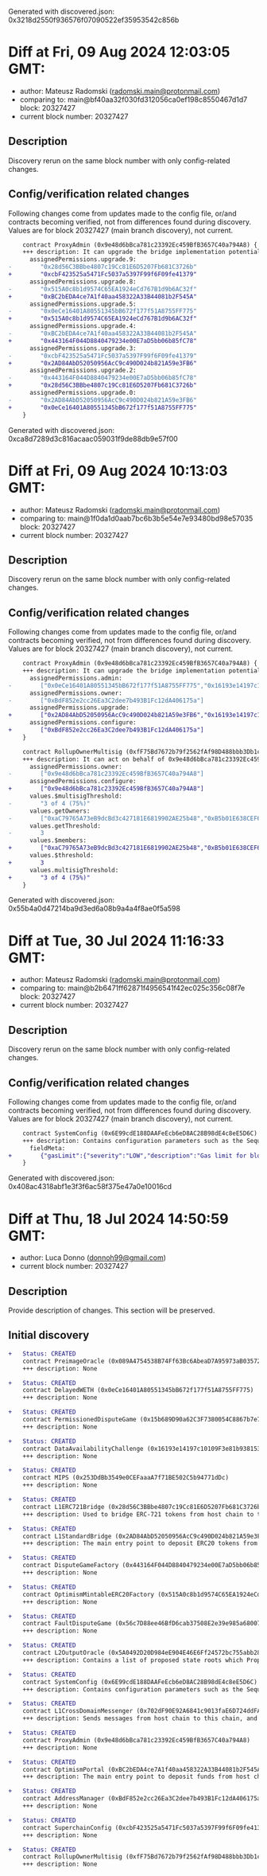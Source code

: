 Generated with discovered.json: 0x3218d2550f936576f07090522ef35953542c856b

# Diff at Fri, 09 Aug 2024 12:03:05 GMT:

- author: Mateusz Radomski (<radomski.main@protonmail.com>)
- comparing to: main@bf40aa32f030fd312056ca0ef198c8550467d1d7 block: 20327427
- current block number: 20327427

## Description

Discovery rerun on the same block number with only config-related changes.

## Config/verification related changes

Following changes come from updates made to the config file,
or/and contracts becoming verified, not from differences found during
discovery. Values are for block 20327427 (main branch discovery), not current.

```diff
    contract ProxyAdmin (0x9e48d6bBca781c23392Ec459BfB3657C40a794A8) {
    +++ description: It can upgrade the bridge implementation potentially gaining access to all funds, and change any system component.
      assignedPermissions.upgrade.9:
-        "0x28d56C3BBbe4807c19Cc81E6D5207Fb681C3726b"
+        "0xcbF423525a5471Fc5037a5397F99f6F09fe41379"
      assignedPermissions.upgrade.8:
-        "0x515A0c8b1d9574C65EA1924eCd767B1d9b6AC32f"
+        "0xBC2bEDA4ce7A1f40aa458322A33B44081b2F545A"
      assignedPermissions.upgrade.5:
-        "0x0eCe16401A80551345bB672f177f51A8755FF775"
+        "0x515A0c8b1d9574C65EA1924eCd767B1d9b6AC32f"
      assignedPermissions.upgrade.4:
-        "0xBC2bEDA4ce7A1f40aa458322A33B44081b2F545A"
+        "0x443164F044D8840479234e00E7aD5bb06b85fC78"
      assignedPermissions.upgrade.3:
-        "0xcbF423525a5471Fc5037a5397F99f6F09fe41379"
+        "0x2AD84AbD52050956AcC9c490D024b821A59e3FB6"
      assignedPermissions.upgrade.2:
-        "0x443164F044D8840479234e00E7aD5bb06b85fC78"
+        "0x28d56C3BBbe4807c19Cc81E6D5207Fb681C3726b"
      assignedPermissions.upgrade.0:
-        "0x2AD84AbD52050956AcC9c490D024b821A59e3FB6"
+        "0x0eCe16401A80551345bB672f177f51A8755FF775"
    }
```

Generated with discovered.json: 0xca8d7289d3c816acaac059031f9de88db9e57f00

# Diff at Fri, 09 Aug 2024 10:13:03 GMT:

- author: Mateusz Radomski (<radomski.main@protonmail.com>)
- comparing to: main@1f0da1d0aab7bc6b3b5e54e7e93480bd98e57035 block: 20327427
- current block number: 20327427

## Description

Discovery rerun on the same block number with only config-related changes.

## Config/verification related changes

Following changes come from updates made to the config file,
or/and contracts becoming verified, not from differences found during
discovery. Values are for block 20327427 (main branch discovery), not current.

```diff
    contract ProxyAdmin (0x9e48d6bBca781c23392Ec459BfB3657C40a794A8) {
    +++ description: It can upgrade the bridge implementation potentially gaining access to all funds, and change any system component.
      assignedPermissions.admin:
-        ["0x0eCe16401A80551345bB672f177f51A8755FF775","0x16193e14197c10109F3e81b938153A04A2a00190","0x28d56C3BBbe4807c19Cc81E6D5207Fb681C3726b","0x2AD84AbD52050956AcC9c490D024b821A59e3FB6","0x443164F044D8840479234e00E7aD5bb06b85fC78","0x515A0c8b1d9574C65EA1924eCd767B1d9b6AC32f","0x5A0492D20D984eE904E46E6Ff24572bc755abb28","0x6E99cdE188DAAFeEcb6eD8AC28B98dE4c8eE5D6C","0xBC2bEDA4ce7A1f40aa458322A33B44081b2F545A","0xcbF423525a5471Fc5037a5397F99f6F09fe41379"]
      assignedPermissions.owner:
-        ["0xBdF852e2cc26Ea3C2dee7b493B1Fc12dA406175a"]
      assignedPermissions.upgrade:
+        ["0x2AD84AbD52050956AcC9c490D024b821A59e3FB6","0x16193e14197c10109F3e81b938153A04A2a00190","0x443164F044D8840479234e00E7aD5bb06b85fC78","0xcbF423525a5471Fc5037a5397F99f6F09fe41379","0xBC2bEDA4ce7A1f40aa458322A33B44081b2F545A","0x0eCe16401A80551345bB672f177f51A8755FF775","0x5A0492D20D984eE904E46E6Ff24572bc755abb28","0x6E99cdE188DAAFeEcb6eD8AC28B98dE4c8eE5D6C","0x515A0c8b1d9574C65EA1924eCd767B1d9b6AC32f","0x28d56C3BBbe4807c19Cc81E6D5207Fb681C3726b"]
      assignedPermissions.configure:
+        ["0xBdF852e2cc26Ea3C2dee7b493B1Fc12dA406175a"]
    }
```

```diff
    contract RollupOwnerMultisig (0xfF75Bd7672b79f2562fAf98D488bbb3Db1cD1574) {
    +++ description: It can act on behalf of 0x9e48d6bBca781c23392Ec459BfB3657C40a794A8, inheriting its permissions.
      assignedPermissions.owner:
-        ["0x9e48d6bBca781c23392Ec459BfB3657C40a794A8"]
      assignedPermissions.configure:
+        ["0x9e48d6bBca781c23392Ec459BfB3657C40a794A8"]
      values.$multisigThreshold:
-        "3 of 4 (75%)"
      values.getOwners:
-        ["0xaC79765A73eB9dcBd3c427181E6819902AE25b48","0xB5b01E638CEF6AE50462A487d70005D6fe85eCf2","0xa8AC7D03BEb92Fa3E6030AEB21629D00Ffb66dD7","0x8B6341E18B2DC644cA94eD85173691873626fc7F"]
      values.getThreshold:
-        3
      values.$members:
+        ["0xaC79765A73eB9dcBd3c427181E6819902AE25b48","0xB5b01E638CEF6AE50462A487d70005D6fe85eCf2","0xa8AC7D03BEb92Fa3E6030AEB21629D00Ffb66dD7","0x8B6341E18B2DC644cA94eD85173691873626fc7F"]
      values.$threshold:
+        3
      values.multisigThreshold:
+        "3 of 4 (75%)"
    }
```

Generated with discovered.json: 0x55b4a0d47214ba9d3ed6a08b9a4a4f8ae0f5a598

# Diff at Tue, 30 Jul 2024 11:16:33 GMT:

- author: Mateusz Radomski (<radomski.main@protonmail.com>)
- comparing to: main@b2b6471ff62871f4956541f42ec025c356c08f7e block: 20327427
- current block number: 20327427

## Description

Discovery rerun on the same block number with only config-related changes.

## Config/verification related changes

Following changes come from updates made to the config file,
or/and contracts becoming verified, not from differences found during
discovery. Values are for block 20327427 (main branch discovery), not current.

```diff
    contract SystemConfig (0x6E99cdE188DAAFeEcb6eD8AC28B98dE4c8eE5D6C) {
    +++ description: Contains configuration parameters such as the Sequencer address, gas limit on this chain and the unsafe block signer address.
      fieldMeta:
+        {"gasLimit":{"severity":"LOW","description":"Gas limit for blocks on L2."}}
    }
```

Generated with discovered.json: 0x408ac4318abf1e3f3f6ac58f375e47a0e10016cd

# Diff at Thu, 18 Jul 2024 14:50:59 GMT:

- author: Luca Donno (<donnoh99@gmail.com>)
- current block number: 20327427

## Description

Provide description of changes. This section will be preserved.

## Initial discovery

```diff
+   Status: CREATED
    contract PreimageOracle (0x089A4754538B74Ff63Bc6AbeaD7A95973aB03572)
    +++ description: None
```

```diff
+   Status: CREATED
    contract DelayedWETH (0x0eCe16401A80551345bB672f177f51A8755FF775)
    +++ description: None
```

```diff
+   Status: CREATED
    contract PermissionedDisputeGame (0x15b689D90a62C3F7380054C8867b7e7f17Fa7F4B)
    +++ description: None
```

```diff
+   Status: CREATED
    contract DataAvailabilityChallenge (0x16193e14197c10109F3e81b938153A04A2a00190)
    +++ description: None
```

```diff
+   Status: CREATED
    contract MIPS (0x253DdBb3549e0CEFaaaA7f71BE502C5b94771dDc)
    +++ description: None
```

```diff
+   Status: CREATED
    contract L1ERC721Bridge (0x28d56C3BBbe4807c19Cc81E6D5207Fb681C3726b)
    +++ description: Used to bridge ERC-721 tokens from host chain to this chain.
```

```diff
+   Status: CREATED
    contract L1StandardBridge (0x2AD84AbD52050956AcC9c490D024b821A59e3FB6)
    +++ description: The main entry point to deposit ERC20 tokens from host chain to this chain. This contract can store any token.
```

```diff
+   Status: CREATED
    contract DisputeGameFactory (0x443164F044D8840479234e00E7aD5bb06b85fC78)
    +++ description: None
```

```diff
+   Status: CREATED
    contract OptimismMintableERC20Factory (0x515A0c8b1d9574C65EA1924eCd767B1d9b6AC32f)
    +++ description: None
```

```diff
+   Status: CREATED
    contract FaultDisputeGame (0x56c7D88ee46BfD6cab37508E2e39e985a68007a4)
    +++ description: None
```

```diff
+   Status: CREATED
    contract L2OutputOracle (0x5A0492D20D984eE904E46E6Ff24572bc755abb28)
    +++ description: Contains a list of proposed state roots which Proposers assert to be a result of block execution. Currently only the PROPOSER address can submit new state roots.
```

```diff
+   Status: CREATED
    contract SystemConfig (0x6E99cdE188DAAFeEcb6eD8AC28B98dE4c8eE5D6C)
    +++ description: Contains configuration parameters such as the Sequencer address, gas limit on this chain and the unsafe block signer address.
```

```diff
+   Status: CREATED
    contract L1CrossDomainMessenger (0x702dF90E92A6841c9013faE6D724ddFA8F141d5C)
    +++ description: Sends messages from host chain to this chain, and relays messages back onto host chain. In the event that a message sent from host chain to this chain is rejected for exceeding this chain's epoch gas limit, it can be resubmitted via this contract's replay function.
```

```diff
+   Status: CREATED
    contract ProxyAdmin (0x9e48d6bBca781c23392Ec459BfB3657C40a794A8)
    +++ description: None
```

```diff
+   Status: CREATED
    contract OptimismPortal (0xBC2bEDA4ce7A1f40aa458322A33B44081b2F545A)
    +++ description: The main entry point to deposit funds from host chain to this chain. It also allows to prove and finalize withdrawals.
```

```diff
+   Status: CREATED
    contract AddressManager (0xBdF852e2cc26Ea3C2dee7b493B1Fc12dA406175a)
    +++ description: None
```

```diff
+   Status: CREATED
    contract SuperchainConfig (0xcbF423525a5471Fc5037a5397F99f6F09fe41379)
    +++ description: None
```

```diff
+   Status: CREATED
    contract RollupOwnerMultisig (0xfF75Bd7672b79f2562fAf98D488bbb3Db1cD1574)
    +++ description: None
```

